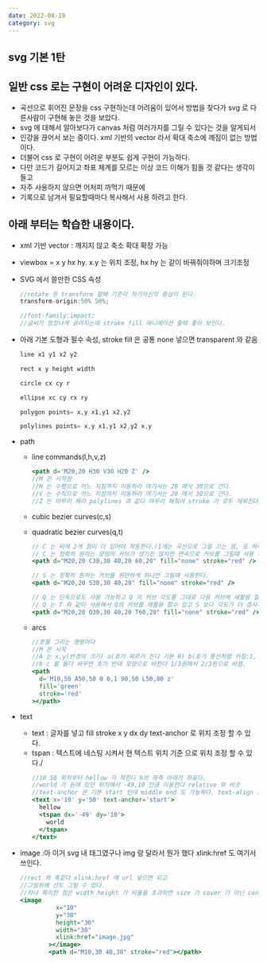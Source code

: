 ```yaml
---
date: 2022-08-19
category: svg
---
```


## svg 기본 1탄

## 일반 css 로는 구현이 어려운 디자인이 있다.

- 곡선으로 휘어진 문장을 css 구현하는데 어려움이 있어서 방법을 찾다가 svg 로 다른사람이 구현해 놓은 것을 보았다.
- svg 에 대해서 알아보다가 canvas 처럼 여러가지를 그릴 수 있다는 것을 알게되서
- 인강을 끊어서 보는 중이다. xml 기반의 vector 라서 확대 축소에 깨짐이 없는 방법이다.
- 더불어 css 로 구현이 어려운 부분도 쉽게 구현이 가능하다.
- 다만 코드가 길어지고 좌표 체계를 모르는 이상 코드 이해가 힘들 것 같다는 생각이 들고
- 자주 사용하지 않으면 어처피 까먹기 때문에
- 기록으로 남겨서 필요할때마다 복사해서 사용 하려고 한다.

## 아래 부터는 학습한 내용이다.

- xml 기반 vector : 깨지지 않고 축소 확대 확장 가능
- viewbox = x y hx hy. x.y 는 위치 조정, hx hy 는 같이 바꿔줘야하며 크기조정
- SVG 에서 쓸만한 CSS 속성

  ```jsx
  //rotate 등 transform 할때 기준이 자기자신의 중심이 된다.
  transform-origin:50% 50%;

  //font-family:impact;
  //글씨가 엄청나게 굵어지는데 stroke fill 애니메이션 줄때 좋아 보인다.
  ```

- 아래 기본 도형과 필수 속성, stroke fill 은 공통 none 넣으면 transparent 와 같음

  ```jsx
  line x1 y1 x2 y2

  rect x y height width

  circle cx cy r

  ellipse xc cy rx ry

  polygon points= x,y x1,y1 x2,y2

  polylines points= x,y x1,y1 x2,y2 x,y
  ```

- path

  - line commands(l,h,v,z)
    ```jsx
    <path d='M20,20 H30 V30 H20 Z' />
    //M 은 시작점
    //H 는 수평으로 어느 지점까지 이동하라 여기서는 20 에서 30으로 간다.
    //V 는 수직으로 어느 지점까지 이동하라 여기서는 20 에서 30으로 간다.
    //Z 는 마무리 해라 polylines 과 같다 마무리 해줘야 stroke 가 모두 채워진다.
    ```
  - cubic bezier curves(c,s)
  - quadratic bezier curves(q,t)

    ```jsx
    // C 는 뒤에 2개 점이 더 있어야 작동한다.(1개는 곡선으로 그릴 끄는 점, 또 하나는 마침점)
    // C 는 정확히 원하는 모양의 커브가 생기진 않지만 연속으로 커브를 그릴때 사용 하면 좋을듯
    <path d="M20,20 C30,30 40,20 60,20" fill="none" stroke="red" />

    // S 는 정확히 원하는 커브를 원만하게 하나만 그릴때 사용한다.
    <path d="M20,20 S30,30 40,20" fill="none" stroke="red" />

    // Q 는 단독으로도 사용 가능하고 Q 의 커브 각도를 그대로 다음 커브에 재활용 할 수도 있다.
    // Q 는 T 와 같이 사용해서 Q의 커브를 재활용 할수 있고 S 보다 각도가 더 경사지다.
    <path d="M20,20 Q30,30 40,20 T60,20" fill="none" stroke="red" />
    ```

  - arcs
    ```jsx
    //호를 그리는 명령어다
    //M 은 시작
    //A 는 x,y(반경의 크기) a(호가 찌르거 진다 기본 0) b(호가 풍선처럼 커짐:1, 원래 호:0),c(호의 반대반향:0, 정방향:1))
    //b c 를 둘다 바꾸면 호가 반대 모양으로 바뀐다 1/3원에서 2/3원으로 바뀜.
    <path
      d='M10,50 A50,50 0 0,1 90,50 L50,80 z'
      fill='green'
      stroke='red'
    ></path>
    ```

- text
  - text : 글자를 넣고 fill stroke x y dx dy text-anchor 로 위치 조정 할 수 있다.
  - tspan : 텍스트에 네스팅 시켜서 현 텍스트 위치 기준 으로 위치 조정 할 수 있다./
    ```jsx
    //10 50 위치부터 hellow 가 적힌다 h의 좌측 아래가 좌표다.
    //world 가 원래 있던 위치에서 -49,10 만큼 이동한다 relative 와 비슷
    //text-anchor 은 기본 start 인데 middle end 도 가능하다. text-align 과 비슷
    <text x='10' y='50' text-anchor='start'>
      hellow
      <tspan dx='-49' dy='10'>
        world
      </tspan>
    </text>
    ```
- image :아 이거 svg 내 태그였구나 img 랑 달라서 뭔가 했다 xlink:href 도 여기서 쓰인다.
  ```jsx
  //rect 와 똑같다 xlink:href 에 url 넣으면 되고
  //그림위에 선도 그릴 수 있다.
  //하나 특이한 점은 width height 가 비율을 초과하면 size 가 cover 가 아닌 contain 으로 작동한다
  <image
            x="10"
            y="30"
            height="30"
            width="30"
            xlink:href="image.jpg"
          ></image>
          <path d="M10,30 40,30" stroke="red"></path>
  ```
